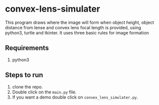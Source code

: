 # convex-lens-simulater
This program draws where the image will form when object height, object distance from
lense and convex lens focal length is provided, using python3, turtle and tkinter.
It uses three basic rules for image formation

## Requirements
1. python3

## Steps to run
1. clone the repo.
1. Double click on the ```main.py``` file.
2. If you want a demo double click on ```convex_lens_simulater.py```.
